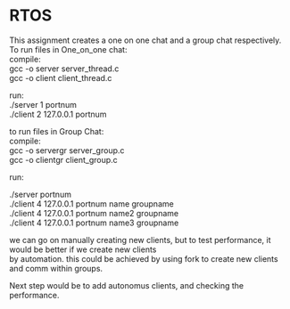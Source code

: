 # RTOS
This assignment creates a one on one chat and a group chat respectively. <br/>
To run files in One_on_one chat: <br/>
compile: <br />
gcc -o server server_thread.c <br />
gcc -o client client_thread.c <br />

run: <br />
./server 1 portnum <br /> 
./client 2 127.0.0.1 portnum <br />

to run files in Group Chat: <br />
compile: <br />
gcc -o servergr server_group.c <br />
gcc -o clientgr client_group.c <br />

run: <br />

./server portnum <br />
./client 4 127.0.0.1 portnum name groupname <br />
./client 4 127.0.0.1 portnum name2 groupname <br />
./client 4 127.0.0.1 portnum name3 groupname <br />

we can go on manually creating new clients, but to test performance, it would be better if we create new clients <br />
by automation. this could be achieved by using fork to create new clients and comm within groups. <br />

Next step would be to add autonomus clients, and checking the performance.<br />
